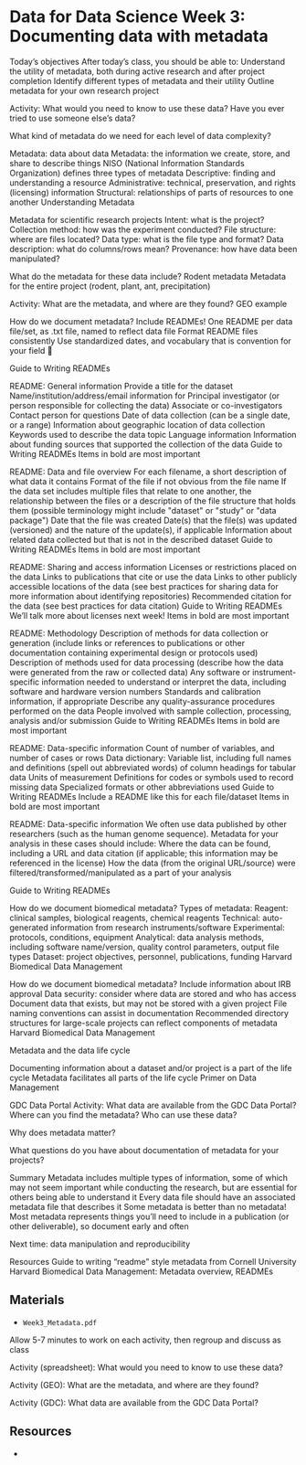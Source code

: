 # Data for Data Science Week 3: Documenting data with metadata

Today’s objectives
After today’s class, you should be able to:
Understand the utility of metadata, both during active research and after project completion
Identify different types of metadata and their utility
Outline metadata for your own research project

Activity: What would you need to know to use these data?
Have you ever tried to use someone else’s data? 

What kind of metadata do we need for each level of data complexity?

Metadata: data about data
Metadata: the information we create, store, and share to describe things
NISO (National Information Standards Organization) defines three types of metadata
Descriptive: finding and understanding a resource
Administrative: technical, preservation, and rights (licensing) information
Structural: relationships of parts of resources to one another
Understanding Metadata

Metadata for scientific research projects
Intent: what is the project?
Collection method: how was the experiment conducted?
File structure: where are files located?
Data type: what is the file type and format?
Data description: what do columns/rows mean?
Provenance: how have data been manipulated?

What do the metadata for these data include?
Rodent metadata
Metadata for the entire project (rodent, plant, ant, precipitation) 

Activity: What are the metadata, and where are they found?
GEO example

How do we document metadata?
Include READMEs!
One README per data file/set, as .txt file, named to reflect data file
Format README files consistently
Use standardized dates, and vocabulary that is convention for your field 

Guide to Writing READMEs

README: General information
Provide a title for the dataset
Name/institution/address/email information for
Principal investigator (or person responsible for collecting the data)
Associate or co-investigators
Contact person for questions
Date of data collection (can be a single date, or a range)
Information about geographic location of data collection
Keywords used to describe the data topic
Language information
Information about funding sources that supported the collection of the data
Guide to Writing READMEs
Items in bold are most important

README: Data and file overview
For each filename, a short description of what data it contains
Format of the file if not obvious from the file name
If the data set includes multiple files that relate to one another, the relationship between the files or a description of the file structure that holds them (possible terminology might include "dataset" or "study" or "data package")
Date that the file was created
Date(s) that the file(s) was updated (versioned) and the nature of the update(s), if applicable
Information about related data collected but that is not in the described dataset
Guide to Writing READMEs
Items in bold are most important

README: Sharing and access information
Licenses or restrictions placed on the data
Links to publications that cite or use the data
Links to other publicly accessible locations of the data (see best practices for sharing data for more information about identifying repositories)
Recommended citation for the data (see best practices for data citation)
Guide to Writing READMEs
We’ll talk more about licenses next week!
Items in bold are most important

README: Methodology
Description of methods for data collection or generation (include links or references to publications or other documentation containing experimental design or protocols used)
Description of methods used for data processing (describe how the data were generated from the raw or collected data)
Any software or instrument-specific information needed to understand or interpret the data, including software and hardware version numbers
Standards and calibration information, if appropriate
Describe any quality-assurance procedures performed on the data
People involved with sample collection, processing, analysis and/or submission
Guide to Writing READMEs
Items in bold are most important

README: Data-specific information
Count of number of variables, and number of cases or rows
Data dictionary: Variable list, including full names and definitions (spell out abbreviated words) of column headings for tabular data
Units of measurement
Definitions for codes or symbols used to record missing data
Specialized formats or other abbreviations used
Guide to Writing READMEs
Include a README like this for each file/dataset
Items in bold are most important

README: Data-specific information
We often use data published by other researchers (such as the human genome sequence). Metadata for your analysis in these cases should include:
Where the data can be found, including a URL and data citation (if applicable; this information may be referenced in the license)
How the data (from the original URL/source) were filtered/transformed/manipulated as a part of your analysis

Guide to Writing READMEs

How do we document biomedical metadata?
Types of metadata: 
Reagent: clinical samples, biological reagents, chemical reagents
Technical: auto-generated information from research instruments/software
Experimental: protocols, conditions, equipment
Analytical: data analysis methods, including software name/version, quality control parameters, output file types
Dataset: project objectives, personnel, publications, funding
Harvard Biomedical Data Management

How do we document biomedical metadata?
Include information about IRB approval
Data security: consider where data are stored and who has access
Document data that exists, but may not be stored with a given project
File naming conventions can assist in documentation
Recommended directory structures for large-scale projects can reflect components of metadata
Harvard Biomedical Data Management

Metadata and the data life cycle

Documenting information about a dataset and/or project is a part of the life cycle
Metadata facilitates all parts of the life cycle
Primer on Data Management



GDC Data Portal
Activity: What data are available from the GDC Data Portal?
Where can you find the metadata?
Who can use these data?


Why does metadata matter?

What questions do you have about documentation of metadata for your projects?

Summary
Metadata includes multiple types of information, some of which may not seem important while conducting the research, but are essential for others being able to understand it
Every data file should have an associated metadata file that describes it
Some metadata is better than no metadata!
Most metadata represents things you’ll need to include in a publication (or other deliverable), so document early and often

Next time: data manipulation and reproducibility

Resources
Guide to writing “readme” style metadata from Cornell University
Harvard Biomedical Data Management: Metadata overview, READMEs

## Materials

- `Week3_Metadata.pdf`

Allow 5-7 minutes to work on each activity, then regroup and discuss as class

Activity (spreadsheet): What would you need to know to use these data?

Activity (GEO): What are the metadata, and where are they found?

Activity (GDC): What data are available from the GDC Data Portal?

## Resources

-
